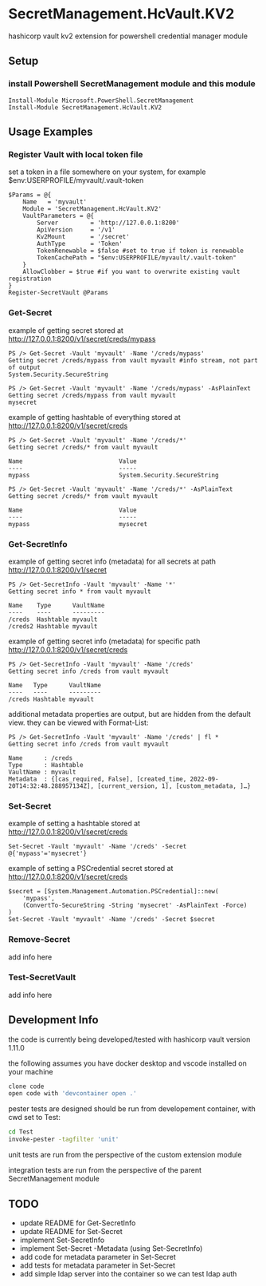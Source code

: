 # SecretManagement.HcVault.KV2

hashicorp vault kv2 extension for powershell credential manager module

## Setup

### install Powershell SecretManagement module and this module

```pwsh
Install-Module Microsoft.PowerShell.SecretManagement
Install-Module SecretManagement.HcVault.KV2
```

## Usage Examples

### Register Vault with local token file

set a token in a file somewhere on your system,
for example $env:USERPROFILE/myvault/.vault-token

```pwsh
$Params = @{
    Name   = 'myvault'
    Module = 'SecretManagement.HcVault.KV2'
    VaultParameters = @{
        Server         = 'http://127.0.0.1:8200'
        ApiVersion     = '/v1'
        Kv2Mount       = '/secret'
        AuthType       = 'Token'
        TokenRenewable = $false #set to true if token is renewable
        TokenCachePath = "$env:USERPROFILE/myvault/.vault-token"
    }
    AllowClobber = $true #if you want to overwrite existing vault registration
}
Register-SecretVault @Params
```

### Get-Secret

example of getting secret stored at <http://127.0.0.1:8200/v1/secret/creds/mypass>

```pwsh
PS /> Get-Secret -Vault 'myvault' -Name '/creds/mypass'
Getting secret /creds/mypass from vault myvault #info stream, not part of output
System.Security.SecureString
```

```pwsh
PS /> Get-Secret -Vault 'myvault' -Name '/creds/mypass' -AsPlainText
Getting secret /creds/mypass from vault myvault
mysecret
```

example of getting hashtable of everything stored at <http://127.0.0.1:8200/v1/secret/creds>

```pwsh
PS /> Get-Secret -Vault 'myvault' -Name '/creds/*'
Getting secret /creds/* from vault myvault

Name                           Value
----                           -----
mypass                         System.Security.SecureString
```

```pwsh
PS /> Get-Secret -Vault 'myvault' -Name '/creds/*' -AsPlainText
Getting secret /creds/* from vault myvault

Name                           Value
----                           -----
mypass                         mysecret
```

### Get-SecretInfo

example of getting secret info (metadata) for all secrets at path <http://127.0.0.1:8200/v1/secret>

```pwsh
PS /> Get-SecretInfo -Vault 'myvault' -Name '*'
Getting secret info * from vault myvault

Name    Type      VaultName
----    ----      ---------
/creds  Hashtable myvault
/creds2 Hashtable myvault
```

example of getting secret info (metadata) for specific path <http://127.0.0.1:8200/v1/secret/creds>

```pwsh
PS /> Get-SecretInfo -Vault 'myvault' -Name '/creds'
Getting secret info /creds from vault myvault

Name   Type      VaultName
----   ----      ---------
/creds Hashtable myvault
```

additional metadata properties are output, but are hidden from the default view.
they can be viewed with Format-List:

```pwsh
PS /> Get-SecretInfo -Vault 'myvault' -Name '/creds' | fl *
Getting secret info /creds from vault myvault

Name      : /creds
Type      : Hashtable
VaultName : myvault
Metadata  : {[cas_required, False], [created_time, 2022-09-20T14:32:48.288957134Z], [current_version, 1], [custom_metadata, ]…}
```

### Set-Secret

example of setting a hashtable stored at <http://127.0.0.1:8200/v1/secret/creds>

```pwsh
Set-Secret -Vault 'myvault' -Name '/creds' -Secret @{'mypass'='mysecret'}
```

example of setting a PSCredential secret stored at <http://127.0.0.1:8200/v1/secret/creds>

```pwsh
$secret = [System.Management.Automation.PSCredential]::new(
    'mypass',
    (ConvertTo-SecureString -String 'mysecret' -AsPlainText -Force)
)
Set-Secret -Vault 'myvault' -Name '/creds' -Secret $secret
```

### Remove-Secret

add info here

### Test-SecretVault

add info here

## Development Info

the code is currently being developed/tested with hashicorp vault version 1.11.0

the following assumes you have docker desktop and vscode installed on your machine

```bash
clone code
open code with 'devcontainer open .'
```

pester tests are designed should be run from developement container, with cwd set to Test:

```bash
cd Test
invoke-pester -tagfilter 'unit'
```

unit tests are run from the perspective of the custom extension module

integration tests are run from the perspective of the parent SecretManagement module

## TODO

- update README for Get-SecretInfo
- update README for Set-Secret
- implement Set-SecretInfo
- implement Set-Secret -Metadata (using Set-SecretInfo)
- add code for metadata parameter in Set-Secret
- add tests for metadata parameter in Set-Secret
- add simple ldap server into the container so we can test ldap auth
